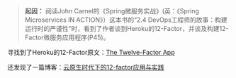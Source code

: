 > **起因：** 阅读John Carnel的《Spring微服务实战》(英：《Spring Microservices IN ACTION》）这本书的“2.4 DevOps工程师的故事：构建运行时的严谨性”时，看到了作者谈到Heroku的12-Factor，并谈及构建12-Factor微服务应用程序(P45)。

寻找到了Heroku的12-Factor原文：[The Twelve-Factor App](https://12factor.net/)

还发现了一篇博客：[云原生时代下的12-factor应用与实践](https://talks.bingohuang.com/2017/cloud-native-12factor.article)
